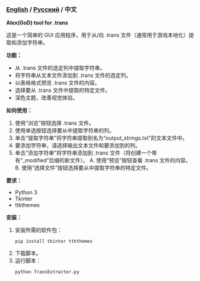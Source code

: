 ### [English](README.md) / [Русский](README_RU.md) / 中文

**Alex(GoD) tool for .trans**

这是一个简单的 GUI 应用程序，用于从/向 .trans 文件（通常用于游戏本地化）提取和添加字符串。

**功能：**

* 从 .trans 文件的选定列中提取字符串。
* 将字符串从文本文件添加到 .trans 文件的选定列。
* 以表格格式预览 .trans 文件的内容。
* 选择要从 .trans 文件中提取的特定文件。
* 深色主题，改善视觉体验。

**如何使用：**

1. 使用“浏览”按钮选择 .trans 文件。
2. 使用单选按钮选择要从中提取字符串的列。
3. 单击“提取字符串”将字符串提取到名为“output_strings.txt”的文本文件中。
4. 要添加字符串，请选择输出文本文件和要添加到的列。
5. 单击“添加字符串”将字符串添加到 .trans 文件（将创建一个带有“_modified”后缀的新文件）。
A. 使用“预览”按钮查看 .trans 文件的内容。
B. 使用“选择文件”按钮选择要从中提取字符串的特定文件。

**要求：**

* Python 3
* Tkinter
* ttkthemes

**安装：**

1. 安装所需的软件包：
   ```
   pip install tkinter ttkthemes
   ```
2. 下载脚本。
3. 运行脚本：
   ```
   python TransExtractor.py
   ```
